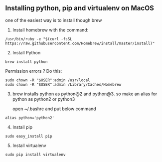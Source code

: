 ## Installing python, pip and virtualenv on MacOS 

one of the easiest way is to install though brew

1. Install homebrew with the command:
```
/usr/bin/ruby -e "$(curl -fsSL https://raw.githubusercontent.com/Homebrew/install/master/install)"
```
2. Install Python
```
brew install python
```
Permission errors ? Do this:
```
sudo chown -R "$USER":admin /usr/local
sudo chown -R "$USER":admin /Library/Caches/Homebrew
```

3. brew installs python as python@2 and python@3. so make an alias for python as
   python2 or python3

   open ~/.bashrc and put below command
```
alias python='python2'
```

4. Install pip 
```
sudo easy_install pip
```

5. Install virtualenv
```
sudo pip install virtualenv
```

